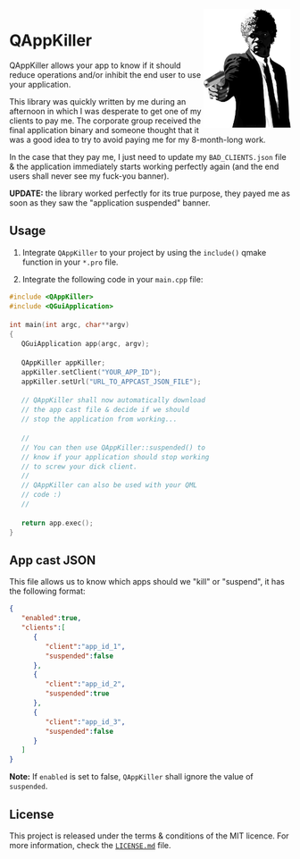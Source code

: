 <a href="#">
    <img width="156px" src="doc/mofo.png" align="right" />
</a>

# QAppKiller

QAppKiller allows your app to know if it should reduce operations and/or inhibit the end user to use your application.

This library was quickly written by me during an afternoon in which I was desperate to get one of my clients to pay me. The corporate group received the final application binary and someone thought that it was a good idea to try to avoid paying me for my 8-month-long work.

In the case that they pay me, I just need to update my `BAD_CLIENTS.json` file & the application immediately starts working perfectly again (and the end users shall never see my fuck-you banner). 

**UPDATE:** the library worked perfectly for its true purpose, they payed me as soon as they saw the "application suspended" banner.

## Usage

1. Integrate `QAppKiller` to your project by using the `include()` qmake function in your `*.pro` file.

2. Integrate the following code in your `main.cpp` file:

```cpp
#include <QAppKiller>
#include <QGuiApplication>

int main(int argc, char**argv)
{
   QGuiApplication app(argc, argv);
	
   QAppKiller appKiller;
   appKiller.setClient("YOUR_APP_ID");
   appKiller.setUrl("URL_TO_APPCAST_JSON_FILE");
	
   // QAppKiller shall now automatically download
   // the app cast file & decide if we should
   // stop the application from working...
	
   //
   // You can then use QAppKiller::suspended() to
   // know if your application should stop working
   // to screw your dick client.
   // 
   // QAppKiller can also be used with your QML
   // code :)
   //
	
   return app.exec();
}

```

## App cast JSON

This file allows us to know which apps should we "kill" or "suspend", it has the following format:

```json
{
   "enabled":true,
   "clients":[
      {
         "client":"app_id_1",
         "suspended":false
      },
      {
         "client":"app_id_2",
         "suspended":true
      },
      {
         "client":"app_id_3",
         "suspended":false
      }
   ]
}
```

**Note:** If `enabled` is set to false, `QAppKiller` shall ignore the value of `suspended`.

## License

This project is released under the terms & conditions of the MIT licence. For more information, check the [`LICENSE.md`](LICENSE.md) file.

